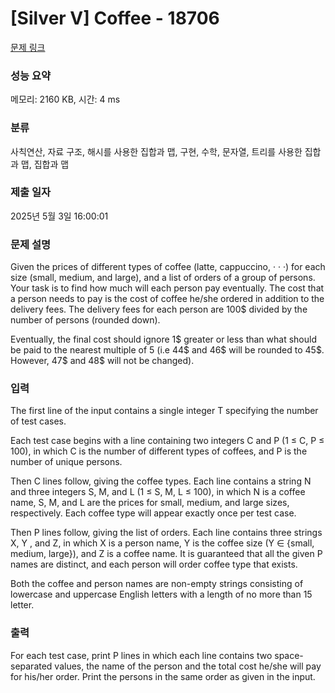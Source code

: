 # [Silver V] Coffee - 18706 

[문제 링크](https://www.acmicpc.net/problem/18706) 

### 성능 요약

메모리: 2160 KB, 시간: 4 ms

### 분류

사칙연산, 자료 구조, 해시를 사용한 집합과 맵, 구현, 수학, 문자열, 트리를 사용한 집합과 맵, 집합과 맵

### 제출 일자

2025년 5월 3일 16:00:01

### 문제 설명

<p>Given the prices of different types of coffee (latte, cappuccino, · · ·) for each size (small, medium, and large), and a list of orders of a group of persons. Your task is to find how much will each person pay eventually. The cost that a person needs to pay is the cost of coffee he/she ordered in addition to the delivery fees. The delivery fees for each person are 100<span>$</span> divided by the number of persons (rounded down).</p>

<p>Eventually, the final cost should ignore 1<span>$</span> greater or less than what should be paid to the nearest multiple of 5 (i.e 44<span>$</span> and 46<span>$</span> will be rounded to 45<span>$</span>. However, 47<span>$</span> and 48<span>$</span> will not be changed).</p>

### 입력 

 <p>The first line of the input contains a single integer T specifying the number of test cases.</p>

<p>Each test case begins with a line containing two integers C and P (1 ≤ C, P ≤ 100), in which C is the number of different types of coffees, and P is the number of unique persons.</p>

<p>Then C lines follow, giving the coffee types. Each line contains a string N and three integers S, M, and L (1 ≤ S, M, L ≤ 100), in which N is a coffee name, S, M, and L are the prices for small, medium, and large sizes, respectively. Each coffee type will appear exactly once per test case.</p>

<p>Then P lines follow, giving the list of orders. Each line contains three strings X, Y , and Z, in which X is a person name, Y is the coffee size (Y ∈ {small, medium, large}), and Z is a coffee name. It is guaranteed that all the given P names are distinct, and each person will order coffee type that exists.</p>

<p>Both the coffee and person names are non-empty strings consisting of lowercase and uppercase English letters with a length of no more than 15 letter.</p>

### 출력 

 <p>For each test case, print P lines in which each line contains two space-separated values, the name of the person and the total cost he/she will pay for his/her order. Print the persons in the same order as given in the input.</p>

